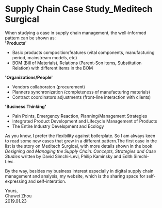 # Supply Chain Case Study_Meditech Surgical                                      
When studying a case in supply chain management, the well-informed pattern can be shown as:          
**'Products'**                              
- Basic products composition/features (vital components, manufacturing period, mainstream models, etc)               
- BOM (Bill of Materials), Relations (Parent-Son items, Substitution Relation) with different items in the BOM                

**'Organizations/People'**               
- Vendors collaboraton (procurement)                
- Planners synchronization (completeness of manufacturing materials)                 
- Contract coordinators adjustments (front-line interaction with clients)                  

**'Business Thinking'**              
- Pain Points, Emergency Reaction, Planning/Management Strategies           
- Integrated Product Development and Lifecycle Management of Products             
- The Entire Industry Development and Ecology                
                               
As you know, I prefer the flexibility against boilerplate. So I am always keen to read some new cases that grew in a different pattern.The first case in the list is the story on Meditech Surgical, with more details shown in the book _Designing and Managing the Supply Chain: Concepts, Strategies and Case Studies_ written by David Simchi-Levi, Philip Kaminsky and Edith Simchi-Levi.             
                       
By the way, besides my business interest especially in digital supply chain management and analysis, my website, which is the sharing space for self-expressing and self-interation.            

Yours,          
Chuwei Zhou               
2019.01.23               

                          
                           



   
   
